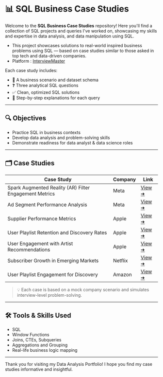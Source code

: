 # 📊 SQL Business Case Studies

Welcome to the **SQL Business Case Studies** repository! Here you'll find a collection of SQL projects and queries I've worked on, showcasing my skills and expertise in data analysis, and data manipulation using SQL.
- This project showcases solutions to real-world inspired business problems using SQL — based on case studies similar to those asked in top tech and data-driven companies.
- Platform : [InterviewMaster](https://www.interviewmaster.ai/)

Each case study includes:
- 📘 A business scenario and dataset schema
- ❓ Three analytical SQL questions
- ✅ Clean, optimized SQL solutions
- 🧠 Step-by-step explanations for each query

---

## 🔍 Objectives
- Practice SQL in business contexts
- Develop data analysis and problem-solving skills
- Demonstrate readiness for data analyst & data science roles

---

## 🗂️ Case Studies

| Case Study                                     | Company | Link                                             |
|------------------------------------------------|---------|--------------------------------------------------|
| Spark Augmented Reality (AR) Filter Engagement Metrics | Meta    | [View ➜](./case-studies/case-study-1.md)         |
| Ad Segment Performance Analysis                | Meta    | [View ➜](./case-studies/case-study-2.md)         |
| Supplier Performance Metrics                   | Apple   | [View ➜](./case-studies/case-study-3.md)         |
| User Playlist Retention and Discovery Rates    | Apple   | [View ➜](./case-studies/case-study-4.md)         |
| User Engagement with Artist Recommendations   | Apple   | [View ➜](./case-studies/case-study-5.md)         |
|  Subscriber Growth in Emerging Markets   | Netflix   | [View ➜](./case-studies/case-study-6.md)         |
| User Playlist Engagement for Discovery    | Amazon  | [View ➜](./case-studies/case-study-7.md)         |

> 💡 Each case is based on a mock company scenario and simulates interview-level problem-solving.

---

## 🛠️ Tools & Skills Used
- SQL 
- Window Functions
- Joins, CTEs, Subqueries
- Aggregations and Grouping
- Real-life business logic mapping

---

Thank you for visiting my Data Analysis Portfolio! I hope you find my case studies informative and insightful.

